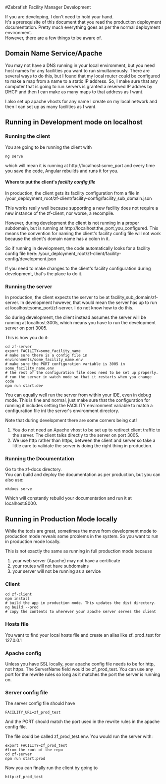 #Zebrafish Facility Manager Development

If you are developing, I don't need to hold your hand.  
It's a prerequisite of this document that you read the production deployment documentation.
Pretty much everything goes as per the normal deployment environment.  
However, there are a few things to be aware of.

## Domain Name Service/Apache

You may not have a DNS running in your local environment, but you need host names
for any facilities you want to run simultaneously.
There are several ways to do this, but I found that my local router could
be configured to make a map from a name to a static IP address.
So, I make sure that any computer that is going to run servers is granted
a reserved IP addres by DHCP and then I can make as many
maps to that address as I want.

I also set up apache vhosts for any name I create on my local network and then
I can set up as many facilities as I want.

## Running in Development mode on localhost

### Running the client

You are going to be running the client with 
```
ng serve
```
which will mean it is running at http://localhost:some_port
and every time you save the code,
Angular rebuilds and runs it for you.

#### Where to put the client's *facility config file*

In production, the client gets its facility configuration from a file in
/your_deployment_root/zf-client/facility-config/facility_sub_domain.json

This works really well because supporting a new facility does not require
a new instance of the zf-client, nor worse, a recompile.

However, during development the client is not running in a proper subdomain,
but is running at http://localhost:the_port_you_configured.
This means the convention for naming the client's facility config file will
not work because the client's domain name has a colon in it.

So if running in development, the code automatically looks for a facility config
file here: /your_deployment_root/zf-client/facility-config/development.json

If you need to make changes to the client's facility configuration during development,
that's the place to do it.

### Running the server

In production, the client expects the server to be at
facility_sub_domain/zf-server.
In development however, that would mean the server has up to run at localhost:some_port/zf-server.
I do not know how to do this.

So during development, the client instead assumes the server will be running at localhost:3005, which
means you have to run the development server on port 3005.

This is how you do it:
```shell
cd zf-server
export FACILITY=some_facility_name
# make sure there is a config file in environments/some_facility_name.env
# make sure the PORT configuration variable is 3005 in some_facility_name.env
# the rest of the configuration file does need to be set up properly.
# run the server in watch mode so that it restarts when you change code
npm run start:dev
```

You can equally well run the server from within your IDE, even in debug mode.
This is fine and normal, just make sure that the configuration for running it
includes setting the FACILITY environment variable to match a configuration file
int the server's environment directory.

Note that during development there are some corners being cut!

1. You do not need an Apache vhost to be set up to redirect client traffic
   to the server. The client talks directly to the server on port 3005.
1. We use http rather than https, between the client and server so take
   a little care to validate the server is doing the right thing in production.
   
### Running the Documentation

Go to the zf-docs directory.  
You can build and deploy the documentation as per production, but you can also use:
```
mkdocs serve
```
Which will constantly rebuild your documentation and run it at localhost:8000.

## Running in Production Mode locally

While the tools are great, sometimes the move from development mode to production
mode reveals some problems in the system.  So you want to run in production mode locally.

This is not exactly the same as running in full production mode because 
1. your web server (Apache) may not have a certificate
1. your routes will not have subdomains
1. your server will not be running as a service

### Client

```shell
cd zf-client
npm install
# build the app in production mode. This updates the dist directory.
ng build --prod
# copy the contents to wherever your apache server serves the client
```

### Hosts file

You want to find your local hosts file and create an alias like zf_prod_test for 127.0.0.1

### Apache config

Unless you have SSL locally, your apache config file needs to be for http, not https.
The ServerName field would be zf_prod_test. You can use any port for the rewrite rules
so long as it matches the port the server is running on.

### Server config file

The server config file should have 
```
FACILITY_URL=zf_prod_test
```

And the PORT should match
the port used in the rewrite rules in the apache config file.

The file could be called zf_prod_test.env. You would run the server with:
```
export FACILITY=zf_prod_test
#from the root of the repo
cd zf-server
npm run start:prod
```

Now you can finally run the client by going to 
```
http:zf_prod_test
```



